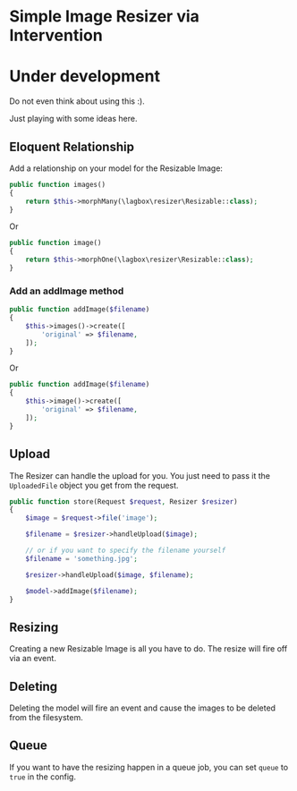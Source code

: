 # Simple Image Resizer via Intervention

# Under development

Do not even think about using this :).

Just playing with some ideas here.

## Eloquent Relationship

Add a relationship on your model for the Resizable Image:

```php
public function images()
{
    return $this->morphMany(\lagbox\resizer\Resizable::class);
}
```

Or

```php
public function image()
{
    return $this->morphOne(\lagbox\resizer\Resizable::class);
}
```

### Add an addImage method

```php
public function addImage($filename)
{
    $this->images()->create([
        'original' => $filename,
    ]);
}
```

Or

```php
public function addImage($filename)
{
    $this->image()->create([
        'original' => $filename,
    ]);
}
```

## Upload

The Resizer can handle the upload for you. You just need to pass it the `UploadedFile` object you get from the request.

```php
public function store(Request $request, Resizer $resizer)
{
    $image = $request->file('image');

    $filename = $resizer->handleUpload($image);

    // or if you want to specify the filename yourself
    $filename = 'something.jpg';

    $resizer->handleUpload($image, $filename);

    $model->addImage($filename);
}
```

## Resizing

Creating a new Resizable Image is all you have to do. The resize will fire off via an event.

## Deleting

Deleting the model will fire an event and cause the images to be deleted from the filesystem.

## Queue

If you want to have the resizing happen in a queue job, you can set `queue` to `true` in the config.